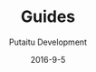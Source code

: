---
title: Guides
sections:
    -
        template: banner
        text: "# Guides\nLearn how to get along with HashBrown"
        image: 50d05eee9088c589bfd5a5a3a3043c0ebcc4972b
        theme: dark
    -
        template: richTextSection
        text: "[Getting started with the CMS](/guides/getting-started-cms)  \n[Getting started with the dashboard](/guides/getting-started-dashboard)"
meta:
    id: bf70856caed6633b734d5b0e7b61a651305571f1
    parentId: ""
    language: en
date: '2016-9-5'
author: 'Putaitu Development'
permalink: /guides/
layout: sectionPage
---